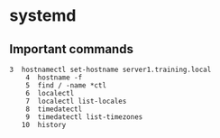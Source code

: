# systemd 

## Important commands 

```
3  hostnamectl set-hostname server1.training.local
    4  hostname -f
    5  find / -name *ctl
    6  localectl
    7  localectl list-locales
    8  timedatectl
    9  timedatectl list-timezones
   10  history

